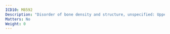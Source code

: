 ```yaml
---
ICD10: M8592
Description: "Disorder of bone density and structure, unspecified: Upper arm"
Matters: No
Weight: 0
---
```

